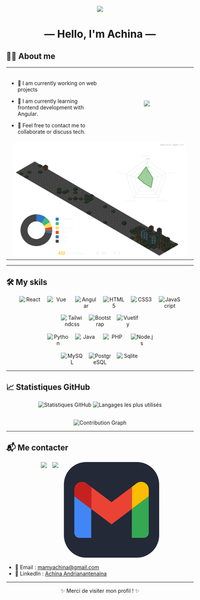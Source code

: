 
<p align="center">
  <img src="https://media.giphy.com/media/v1.Y2lkPWVjZjA1ZTQ3N3dubXF5MG9jbXYxZDl0YmU3aWdja2x5Z2M5NnZ1cTluNWY2bHZxeiZlcD12MV9naWZzX3JlbGF0ZWQmY3Q9cw/cn2LKatpvy89MTVR3e/giphy.gif" width="30%"/>
</p>


<h1 align="center">— Hello, I'm Achina —</h1>
  
## 🙋‍♂️ About me

<div align="center">

<table>
<tr>
<td width="50%" align="left">
<br>
  
- 🔭 I am currently working on web projects

- 🌱 I am currently learning frontend development with Angular.
  
- 💬 Feel free to contact me to collaborate or discuss tech.
 
</td>

<td width="50%" align="center" border="transparent">

![](https://github-readme-streak-stats.herokuapp.com/?user=AnachiAndria&theme=tokyonight-duo&hide_border=true)

</td>
</tr>

<tr>
  <td width="70%" align="center" colspan="2">
<picture>
  <!--<source media="(prefers-color-scheme: dark)" srcset="https://raw.githubusercontent.com/AnachiAndria/AnachiAndria/output-3d-contrib/night.svg" />-->
  <source media="(prefers-color-scheme: light)" srcset="https://raw.githubusercontent.com/AnachiAndria/AnachiAndria/output-3d-contrib/day.svg" />
  <source media="(prefers-color-scheme: dark)" srcset="https://raw.githubusercontent.com/AnachiAndria/AnachiAndria/output-3d-contrib/metropolis.svg" />
  <img alt="github profile contributions chart" src="https://raw.githubusercontent.com/AnachiAndria/AnachiAndria/output-3d-contrib/metropolis.svg" width="95%" />
</picture>

  </td>
</tr>
</table>

</div>

---

## 🛠️ My skils

<div align="center" style="display: flex; justify-content: center; gap: 15px; flex-wrap: wrap;">
  <img src="https://cdn.jsdelivr.net/gh/devicons/devicon/icons/react/react-original.svg" width="60" title="React" />
  <img src="https://cdn.jsdelivr.net/gh/devicons/devicon/icons/vuejs/vuejs-original.svg" width="60" title="Vue" />
  <img src="https://cdn.jsdelivr.net/gh/devicons/devicon@latest/icons/angular/angular-original.svg" width="60" title="Angular" />
  <img src="https://cdn.jsdelivr.net/gh/devicons/devicon/icons/html5/html5-original.svg" width="60" title="HTML5" />
  <img src="https://cdn.jsdelivr.net/gh/devicons/devicon/icons/css3/css3-original.svg" width="60" title="CSS3" />
  <img src="https://cdn.jsdelivr.net/gh/devicons/devicon/icons/javascript/javascript-original.svg" width="60" title="JavaScript" />
  <img src="https://cdn.jsdelivr.net/gh/devicons/devicon@latest/icons/tailwindcss/tailwindcss-original.svg" width="60" title="Tailwindcss"/>
  <img src="https://cdn.jsdelivr.net/gh/devicons/devicon@latest/icons/bootstrap/bootstrap-original.svg" width="60" title="Bootstrap" />
  <img src="https://cdn.jsdelivr.net/gh/devicons/devicon@latest/icons/vuetify/vuetify-original.svg" width="60" title="Vuetify" />
</div>
<br>
<div align="center" style="display: flex; justify-content: center; gap: 15px; flex-wrap: wrap;">
  <img src="https://cdn.jsdelivr.net/gh/devicons/devicon/icons/python/python-original.svg" width="60" title="Python" />
  <img src="https://cdn.jsdelivr.net/gh/devicons/devicon@latest/icons/java/java-original.svg" width="60" title="Java" />
  <img src="https://cdn.jsdelivr.net/gh/devicons/devicon/icons/php/php-original.svg" width="60" title="PHP" />
  <img src="https://cdn.jsdelivr.net/gh/devicons/devicon/icons/nodejs/nodejs-original.svg" width="60" title="Node.js" />
</div>
<br>
<div align="center" style="display: flex; justify-content: center; gap: 15px; flex-wrap: wrap;">
      <img src="https://cdn.jsdelivr.net/gh/devicons/devicon/icons/mysql/mysql-original.svg" width="60" title="MySQL" />
      <img src="https://cdn.jsdelivr.net/gh/devicons/devicon/icons/postgresql/postgresql-original.svg" width="60" title="PostgreSQL" />
      <img src="https://cdn.jsdelivr.net/gh/devicons/devicon@latest/icons/sqlite/sqlite-original.svg" width="60" title="Sqlite" />
</div>

---

## 📈 Statistiques GitHub

<div align="center"> 
  <img width="54%" src="https://github-readme-stats.vercel.app/api?username=AnachiAndria&show_icons=true&hide_border=true&title_color=0abde3&icon_color=1dd1a1&text_color=ffffff&bg_color=0d1117" alt="Statistiques GitHub" /> 
  <img width="42%" src="https://github-readme-stats.vercel.app/api/top-langs/?username=AnachiAndria&layout=compact&hide_border=true&title_color=0abde3&text_color=ffffff&bg_color=0d1117" alt="Langages les plus utilisés" /> 
</div>

<br>

<p align="center">
  <img src="https://github-profile-summary-cards.vercel.app/api/cards/profile-details?username=AnachiAndria&theme=github_dark" alt="Contribution Graph" width="100%" />
</p>

---

## 📬 Me contacter
<div align="center" style="display: flex; justify-content: center; gap: 15px; flex-wrap: wrap;">
  <a href="https://www.facebook.com/anachi.andrianantenaina" target="blank">
    <img src="https://cdn.jsdelivr.net/gh/devicons/devicon@latest/icons/facebook/facebook-original.svg" width="5%"/>
  </a>
  <a href="https://www.linkedin.com/in/achina-andrianantenaina" target="blank">
    <img src="https://cdn.jsdelivr.net/gh/devicons/devicon@latest/icons/linkedin/linkedin-original.svg" width="5%"/>
  </a>
  <a href="https://www.facebook.com/anachi.andrianantenaina" target="blank">
    
  <svg width="256" height="256" viewBox="0 0 256 256" fill="none" xmlns="http://www.w3.org/2000/svg">
    <rect width="256" height="256" rx="60" fill="#242938"/>
      <path d="M41.6364 203.028H73.4545V125.755L28 91.6646V189.392C28 196.937 34.1136 203.028 41.6364 203.028Z" fill="#4285F4"/>
      <path d="M182.545 203.028H214.364C221.909 203.028 228 196.915 228 189.392V91.6646L182.545 125.755" fill="#34A853"/>
      <path d="M182.545 66.6643V125.755L228 91.6643V73.4825C228 56.6189 208.75 47.0052 195.273 57.1189" fill="#FBBC04"/>
      <path d="M73.4545 125.755V66.6646L128 107.574L182.545 66.6646V125.755L128 166.665" fill="#EA4335"/>
      <path d="M28 73.4825V91.6643L73.4545 125.755V66.6643L60.7273 57.1189C47.2273 47.0052 28 56.6189 28 73.4825Z" fill="#C5221F"/>
    </svg>
      
  </a>
</div>


- 📧 Email : mamyachina@gmail.com  
- 💼 LinkedIn : [Achina Andrianantenaina](https://www.linkedin.com/in/achina-andrianantenaina)

---

<p align="center">✨ Merci de visiter mon profil ! ✨</p>
